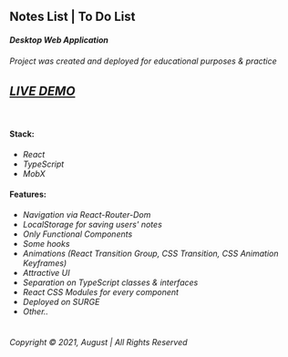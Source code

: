 ## Notes List | To Do List
#### _Desktop Web Application_
###### Project was created and deployed for educational purposes & practice

## [_LIVE DEMO_](http://note-todo-react-project.surge.sh/)  
&nbsp;  

#### Stack:  
* _React_
* _TypeScript_
* _MobX_
#### Features:  
* _Navigation via React-Router-Dom_
* _LocalStorage for saving users' notes_
* _Only Functional Components_
* _Some hooks_
* _Animations (React Transition Group, CSS Transition, CSS Animation Keyframes)_
* _Attractive UI_
* _Separation on TypeScript classes & interfaces_
* _React CSS Modules for every component_
* _Deployed on SURGE_
* _Other.._
&nbsp;
&nbsp;  
&nbsp;  
###### Copyright © 2021, August | All Rights Reserved